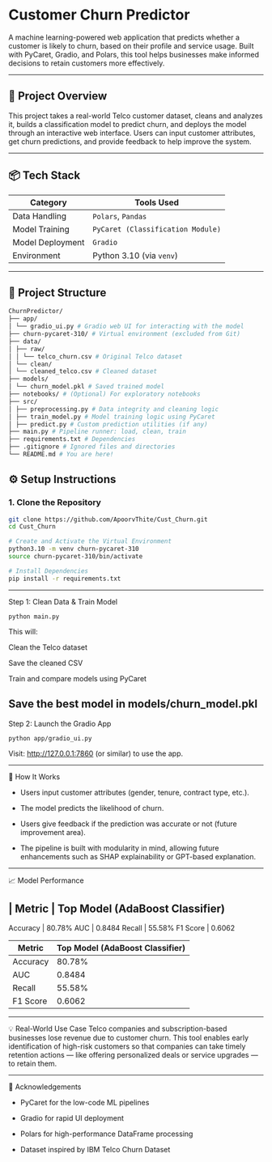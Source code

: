 # Customer Churn Predictor

A machine learning-powered web application that predicts whether a customer is likely to churn, based on their profile and service usage. Built with PyCaret, Gradio, and Polars, this tool helps businesses make informed decisions to retain customers more effectively.

---

## 🚀 Project Overview

This project takes a real-world Telco customer dataset, cleans and analyzes it, builds a classification model to predict churn, and deploys the model through an interactive web interface. Users can input customer attributes, get churn predictions, and provide feedback to help improve the system.

---

## 📦 Tech Stack

| Category        | Tools Used                                              |
|----------------|----------------------------------------------------------|
| Data Handling   | `Polars`, `Pandas`                                      |
| Model Training  | `PyCaret (Classification Module)`                        |
| Model Deployment| `Gradio`                                                |
| Environment     | Python 3.10 (via `venv`)                                |

---

## 📁 Project Structure

```bash
ChurnPredictor/
├── app/
│ └── gradio_ui.py # Gradio web UI for interacting with the model
├── churn-pycaret-310/ # Virtual environment (excluded from Git)
├── data/
│ ├── raw/
│ │ └── telco_churn.csv # Original Telco dataset
│ └── clean/
│ └── cleaned_telco.csv # Cleaned dataset
├── models/
│ └── churn_model.pkl # Saved trained model
├── notebooks/ # (Optional) For exploratory notebooks
├── src/
│ ├── preprocessing.py # Data integrity and cleaning logic
│ ├── train_model.py # Model training logic using PyCaret
│ ├── predict.py # Custom prediction utilities (if any)
├── main.py # Pipeline runner: load, clean, train
├── requirements.txt # Dependencies
├── .gitignore # Ignored files and directories
└── README.md # You are here!
```

## ⚙️ Setup Instructions

### 1. Clone the Repository

```bash
git clone https://github.com/ApoorvThite/Cust_Churn.git
cd Cust_Churn

# Create and Activate the Virtual Environment
python3.10 -m venv churn-pycaret-310
source churn-pycaret-310/bin/activate

# Install Dependencies
pip install -r requirements.txt
```
----------------------------------------------------

Step 1: Clean Data & Train Model
```
python main.py
```
This will:

Clean the Telco dataset

Save the cleaned CSV

Train and compare models using PyCaret

Save the best model in models/churn_model.pkl
--------------------------------------------------------

Step 2: Launch the Gradio App
```
python app/gradio_ui.py
```

Visit: http://127.0.0.1:7860 (or similar) to use the app.

--------------------------------------------------------

🧠 How It Works
* Users input customer attributes (gender, tenure, contract type, etc.).

* The model predicts the likelihood of churn.

* Users give feedback if the prediction was accurate or not (future improvement area).

* The pipeline is built with modularity in mind, allowing future enhancements such as SHAP explainability or GPT-based explanation.

-----------------------------------------------------------
📈 Model Performance

| Metric	|  Top Model (AdaBoost Classifier)
-------------------------------------------
Accuracy  |            	80.78%
AUC	      |             0.8484
Recall	  |             55.58%
F1 Score	|             0.6062

| Metric       | Top Model (AdaBoost Classifier)                                              |
|----------------|----------------------------------------------------------|
| Accuracy   | 80.78%                                      |
| AUC  | 0.8484                        |
| Recall| 55.58%                                                |
| F1 Score     | 0.6062                                |

-------------------------------------------------------------

💡 Real-World Use Case
Telco companies and subscription-based businesses lose revenue due to customer churn. This tool enables early identification of high-risk customers so that companies can take timely retention actions — like offering personalized deals or service upgrades — to retain them.

---------------------------------------------------------------

🙌 Acknowledgements
* PyCaret for the low-code ML pipelines

* Gradio for rapid UI deployment

* Polars for high-performance DataFrame processing

* Dataset inspired by IBM Telco Churn Dataset
